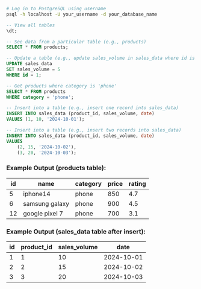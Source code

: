 ```bash
# Log in to PostgreSQL using username
psql -h localhost -U your_username -d your_database_name
```

```sql
-- View all tables
\dt;
```

```sql
-- See data from a particular table (e.g., products)
SELECT * FROM products;
```

```sql
-- Update a table (e.g., update sales_volume in sales_data where id is 1)
UPDATE sales_data
SET sales_volume = 5
WHERE id = 1;
```

```sql
-- Get products where category is 'phone'
SELECT * FROM products
WHERE category = 'phone';
```

```sql
-- Insert into a table (e.g., insert one record into sales_data)
INSERT INTO sales_data (product_id, sales_volume, date)
VALUES (1, 10, '2024-10-01');
```

```sql
-- Insert into a table (e.g., insert two records into sales_data)
INSERT INTO sales_data (product_id, sales_volume, date)
VALUES 
    (2, 15, '2024-10-02'),
    (3, 20, '2024-10-03');
```

### Example Output (products table):
| id  | name            | category | price | rating |
|-----|-----------------|----------|-------|--------|
| 5   | iphone14        | phone    | 850   | 4.7    |
| 6   | samsung galaxy  | phone    | 900   | 4.5    |
| 12  | google pixel 7  | phone    | 700   | 3.1    |

### Example Output (sales_data table after insert):
| id  | product_id | sales_volume | date       |
|-----|------------|--------------|------------|
| 1   | 1          | 10           | 2024-10-01 |
| 2   | 2          | 15           | 2024-10-02 |
| 3   | 3          | 20           | 2024-10-03 |
